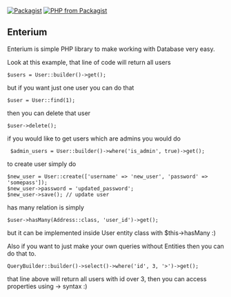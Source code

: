 
[![Packagist](https://img.shields.io/packagist/v/symfony/symfony.svg)](https://github.com/damianbal/enterium) [![PHP from Packagist](https://img.shields.io/packagist/php-v/symfony/symfony.svg)](https://github.com/damianbal/enterium)


## Enterium
Enterium is simple PHP library to make working with Database very easy.

Look at this example, that line of code will return all users 

    $users = User::builder()->get();

but if you want just one user you can do that

    $user = User::find(1);
    
then you can delete that user 

    $user->delete();

if you would like to get users which are admins you would do

     $admin_users = User::builder()->where('is_admin', true)->get();

to create user simply do

    $new_user = User::create(['username' => 'new_user', 'password' => 'somepass']);
    $new_user->password = 'updated_password';
    $new_user->save(); // update user

has many relation is simply

    $user->hasMany(Address::class, 'user_id')->get();

but it can be implemented inside User entity class with $this->hasMany :)

Also if you want to just make your own queries without Entities then you can do that to.

    QueryBuilder::builder()->select()->where('id', 3, '>')->get();

that line above will return all users with id over 3, then you can access properties using -> syntax :) 
